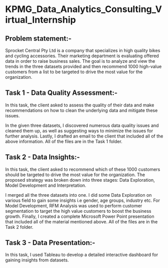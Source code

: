 # KPMG_Data_Analytics_Consulting_Virtual_Internship

## Problem statement:-
Sprocket Central Pty Ltd is a company that specializes in high quality bikes and cycling accessories.
Their marketing department is evaluating offered data in order to raise business sales. 
The goal is to analyze and view the trends in the three datasets provided and then recommend 1000 high-value customers from a list to be targeted to drive the most value for the organization.


## Task 1 - Data Quality Assessment:-
In this task, the client asked to assess the quality of their data and make recommendations on how to clean the underlying data and mitigate these issues.

In the given three datasets, I discovered numerous data quality issues and cleaned them up, as well as suggesting ways to minimize the issues for further analysis. Lastly, I drafted an email to the client that included all of the above information. All of the files are in the Task 1 folder.

## Task 2 - Data Insights:-
In this task, the client asked to recommend which of these 1000 customers should be targeted to drive the most value for the organization. The proposed strategy was broken down into three stages: Data Exploration, Model Development and Interpretation.

I merged all the three datasets into one. I did some Data Exploration on various field to gain some insights i.e gender, age groups, industry etc. For Model Development, RFM Analysis was used to perform customer segmentation to target the high value customers to boost the business growth. Finally, I created a complete Microsoft Power Point presentation that included all of the material mentioned above. All of the files are in the Task 2 folder.

## Task 3 - Data Presentation:-
In this task, I used Tableau to develop a detailed interactive dashboard for gaining insights from datasets.
